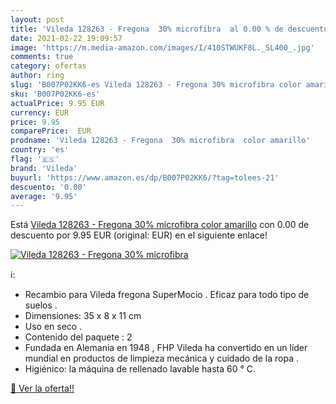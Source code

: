 ```yaml
---
layout: post
title: 'Vileda 128263 - Fregona  30% microfibra  al 0.00 % de descuento'
date: 2021-02-22 19:09:57
image: 'https://m.media-amazon.com/images/I/410STWUKF8L._SL400_.jpg'
comments: true
category: ofertas
author: ring
slug: 'B007P02KK6-es Vileda 128263 - Fregona 30% microfibra color amarillo'
sku: 'B007P02KK6-es'
actualPrice: 9.95 EUR
currency: EUR
price: 9.95
comparePrice:  EUR
prodname: 'Vileda 128263 - Fregona  30% microfibra  color amarillo'
country: 'es'
flag: '🇪🇸'
brand: 'Vileda'
buyurl: 'https://www.amazon.es/dp/B007P02KK6/?tag=tolees-21'
descuento: '0.00'
average: '9.95'
---
```


Está [Vileda 128263 - Fregona  30% microfibra  color amarillo](https://www.amazon.es/dp/B007P02KK6/?tag=tolees-21) con 0.00 de descuento por 9.95 EUR (original:  EUR) en el siguiente enlace!

[![Vileda 128263 - Fregona  30% microfibra ](https://m.media-amazon.com/images/I/410STWUKF8L._SL400_.jpg)](https://www.amazon.es/dp/B007P02KK6/?tag=tolees-21)

ℹ️:

- Recambio para Vileda fregona SuperMocio . Eficaz para todo tipo de suelos .
- Dimensiones: 35 x 8 x 11 cm
- Uso en seco .
- Contenido del paquete : 2
- Fundada en Alemania en 1948 , FHP Vileda ha convertido en un líder mundial en productos de limpieza mecánica y cuidado de la ropa .
- Higiénico: la máquina de rellenado lavable hasta 60 ° C.

[🛒 Ver la oferta!!](https://www.amazon.es/dp/B007P02KK6/?tag=tolees-21)
